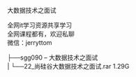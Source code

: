 大数据技术之面试

全网it学习资源共享学习<br>全网课程都有，欢迎私聊<br>微信：jerryttom<br>

├──sgg090 – 大数据技术之面试<br> | └──22_尚硅谷大数据技术之面试.rar 1.29G